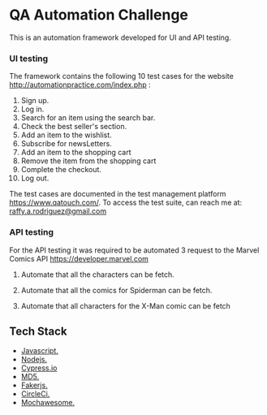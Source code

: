 # QA Automation Challenge

This is an automation framework developed for UI and API testing.


### UI testing

The framework contains the following 10 test cases for the website 
http://automationpractice.com/index.php :



  1. Sign up.
  2. Log in.
  3. Search for an item using the search bar.
  4. Check the best seller's section.
  5. Add an item to the wishlist.
  6. Subscribe for newsLetters.
  7. Add an item to the shopping cart
  8. Remove the item from the shopping cart
  9. Complete the checkout.
  10. Log out.
        

The test cases are documented in the test management platform https://www.qatouch.com/. To access the test suite, can reach me at:
raffy.a.rodriguez@gmail.com

### API testing 

For the API testing it was required to be automated 3 request to the Marvel Comics API https://developer.marvel.com


  1. Automate that all the characters can be fetch.

  2. Automate that all the comics for Spiderman can be fetch.

  3. Automate that all characters for the X-Man comic can be fetch



## Tech Stack

* [Javascript.](https://developer.mozilla.org/en-US/docs/Learn/Getting_started_with_the_web/JavaScript_basics)
* [Nodejs.](https://nodejs.org/en/about/)
* [Cypress.io](https://docs.cypress.io/guides/overview/why-cypress)
* [MD5.](https://www.npmjs.com/package/md5)
* [Fakerjs.](http://marak.github.io/faker.js/)
* [CircleCi.](https://circleci.com/developer/orbs/orb/cypress-io/cypress#quick-start)
* [Mochawesome.](https://www.npmjs.com/package/mochawesome)

